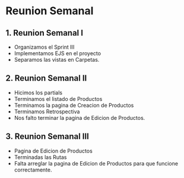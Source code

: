 # Reunion Semanal

## 1. Reunion Semanal I

* Organizamos el Sprint III
* Implementamos EJS en el proyecto
* Separamos las vistas en Carpetas. 


## 2. Reunion Semanal II

* Hicimos los partials
* Terminamos el listado de Productos
* Terminamos la pagina de Creacion de Productos
* Terminamos Retrospectiva
* Nos falto terminar la pagina de Edicion de Productos.

## 3. Reunion Semanal III
* Pagina de Edicion de Productos
* Terminadas las Rutas
* Falta arreglar la pagina de Edicion de Productos para que funcione correctamente. 
